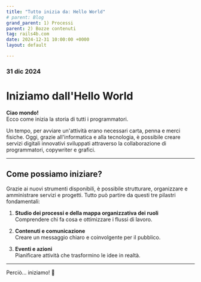 ```yaml
---
title: "Tutto inizia da: Hello World"
# parent: Blog 
grand_parent: 1) Processi
parent: 2) Bozze contenuti
tag: rails4b.com
date: 2024-12-31 10:00:00 +0000
layout: default

---
```


### 31 dic 2024
# Iniziamo dall'Hello World

**Ciao mondo!**  
Ecco come inizia la storia di tutti i programmatori.  

Un tempo, per avviare un'attività erano necessari carta, penna e merci fisiche. Oggi, grazie all'informatica e alla tecnologia, è possibile creare servizi digitali innovativi sviluppati attraverso la collaborazione di programmatori, copywriter e grafici.

---

## Come possiamo iniziare?
Grazie ai nuovi strumenti disponibili, è possibile strutturare, organizzare e amministrare servizi e progetti. Tutto può partire da questi tre pilastri fondamentali:

1. **Studio dei processi e della mappa organizzativa dei ruoli**  
   Comprendere chi fa cosa e ottimizzare i flussi di lavoro.

2. **Contenuti e comunicazione**  
   Creare un messaggio chiaro e coinvolgente per il pubblico.

3. **Eventi e azioni**  
   Pianificare attività che trasformino le idee in realtà.

---

Perciò... iniziamo! 🎉
